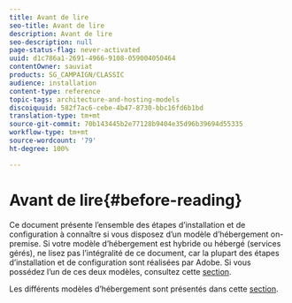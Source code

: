 ```yaml
---
title: Avant de lire
seo-title: Avant de lire
description: Avant de lire
seo-description: null
page-status-flag: never-activated
uuid: d1c786a1-2691-4966-9108-059004050464
contentOwner: sauviat
products: SG_CAMPAIGN/CLASSIC
audience: installation
content-type: reference
topic-tags: architecture-and-hosting-models
discoiquuid: 582f7ac6-cebe-4b47-8730-bbc16fd6b1bd
translation-type: tm+mt
source-git-commit: 70b143445b2e77128b9404e35d96b39694d55335
workflow-type: tm+mt
source-wordcount: '79'
ht-degree: 100%

---
```



# Avant de lire{#before-reading}

Ce document présente l’ensemble des étapes d’installation et de configuration à connaître si vous disposez d’un modèle d’hébergement on-premise. Si votre modèle d’hébergement est hybride ou hébergé (services gérés), ne lisez pas l’intégralité de ce document, car la plupart des étapes d’installation et de configuration sont réalisées par Adobe. Si vous possédez l’un de ces deux modèles, consultez cette [section](../../installation/using/hosting-models.md).

Les différents modèles d’hébergement sont présentés dans cette [section](../../installation/using/hosting-models.md).
